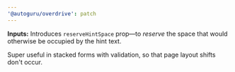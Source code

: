 ```yaml
---
'@autoguru/overdrive': patch
---
```


**Inputs:** Introduces `reserveHintSpace` prop—to _reserve_ the space that would
otherwise be occupied by the hint text.

Super useful in stacked forms with validation, so that page layout shifts don't
occur.
